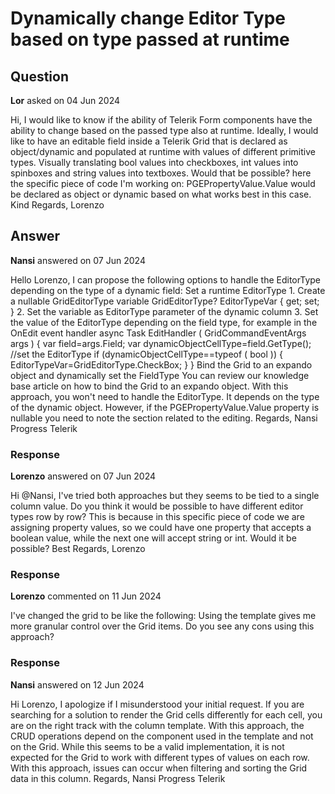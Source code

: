 # Dynamically change Editor Type based on type passed at runtime

## Question

**Lor** asked on 04 Jun 2024

Hi, I would like to know if the ability of Telerik Form components have the ability to change based on the passed type also at runtime. Ideally, I would like to have an editable field inside a Telerik Grid that is declared as object/dynamic and populated at runtime with values of different primitive types. Visually translating bool values into checkboxes, int values into spinboxes and string values into textboxes. Would that be possible? here the specific piece of code I'm working on: <TelerikGrid Data="PGEManagementUtility.GetPGEPropertyValues()" EditMode="GridEditMode.Incell" OnUpdate="OnPropertyValueSet">
<GridColumns>
<GridColumn Field="@nameof(PGEPropertyValue.PropertyName)" Title="Name" Editable="false" />
<GridColumn Field="@nameof(PGEPropertyValue.DataType)" Title="Data Type" Editable="false" />
<GridColumn Field="@nameof(PGEPropertyValue.Value)" Title="Value" />
</GridColumns>
</TelerikGrid> PGEPropertyValue.Value would be declared as object or dynamic based on what works best in this case. Kind Regards, Lorenzo

## Answer

**Nansi** answered on 07 Jun 2024

Hello Lorenzo, I can propose the following options to handle the EditorType depending on the type of a dynamic field: Set a runtime EditorType 1. Create a nullable GridEditorType variable GridEditorType? EditorTypeVar { get; set; } 2. Set the variable as EditorType parameter of the dynamic column <GridColumn Field=@nameof(PGEPropertyValue.Value) Title="Value" EditorType="@EditorTypeVar" /> 3. Set the value of the EditorType depending on the field type, for example in the OnEdit event handler async Task EditHandler ( GridCommandEventArgs args ) { var field=args.Field; var dynamicObjectCellType=field.GetType(); //set the EditorType if (dynamicObjectCellType==typeof ( bool ))
{
EditorTypeVar=GridEditorType.CheckBox;
}
} Bind the Grid to an expando object and dynamically set the FieldType You can review our knowledge base article on how to bind the Grid to an expando object. With this approach, you won't need to handle the EditorType. It depends on the type of the dynamic object. However, if the PGEPropertyValue.Value property is nullable you need to note the section related to the editing. Regards, Nansi Progress Telerik

### Response

**Lorenzo** answered on 07 Jun 2024

Hi @Nansi, I've tried both approaches but they seems to be tied to a single column value. Do you think it would be possible to have different editor types row by row? This is because in this specific piece of code we are assigning property values, so we could have one property that accepts a boolean value, while the next one will accept string or int. Would it be possible? Best Regards, Lorenzo

### Response

**Lorenzo** commented on 11 Jun 2024

I've changed the grid to be like the following: <TelerikGrid Data="PGEManagementUtility.GetPGEPropertyValues()"> <GridColumns> <GridColumn Field="@nameof(PGEPropertyValue.PropertyName)" Title="Name" Editable="false" /> <GridColumn Field="@nameof(PGEPropertyValue.DataType)" Title="Data Type" Editable="false" /> <GridColumn Field="@nameof(PGEPropertyValue.Value)" Title="Value"> <Template> @{
var item=context as PGEPropertyValue;

switch (item?.Value)
{
case bool b: <TelerikCheckBox Value="b" ValueChanged="@((bool value)=> OnBoolPropertyValueSet(item.PropertyName, value))"> </TelerikCheckBox> break;
case double d: <TelerikNumericTextBox Value="d" ValueChanged="@((double value)=> OnDoublePropertyValueSet(item.PropertyName, value))"> </TelerikNumericTextBox> break;
case int i: <TelerikNumericTextBox Value="i" ValueChanged="@((int value)=> OnIntPropertyValueSet(item.PropertyName, value))"> </TelerikNumericTextBox> break;
case string s: <TelerikTextBox Value="s" ValueChanged="@((string value)=> OnStringPropertyValueSet(item.PropertyName, value))"> </TelerikTextBox> break;
default:
break;
}
} </Template> </GridColumn> </GridColumns> </TelerikGrid> Using the template gives me more granular control over the Grid items. Do you see any cons using this approach?

### Response

**Nansi** answered on 12 Jun 2024

Hi Lorenzo, I apologize if I misunderstood your initial request. If you are searching for a solution to render the Grid cells differently for each cell, you are on the right track with the column template. With this approach, the CRUD operations depend on the component used in the template and not on the Grid. While this seems to be a valid implementation, it is not expected for the Grid to work with different types of values on each row. With this approach, issues can occur when filtering and sorting the Grid data in this column. Regards, Nansi Progress Telerik
